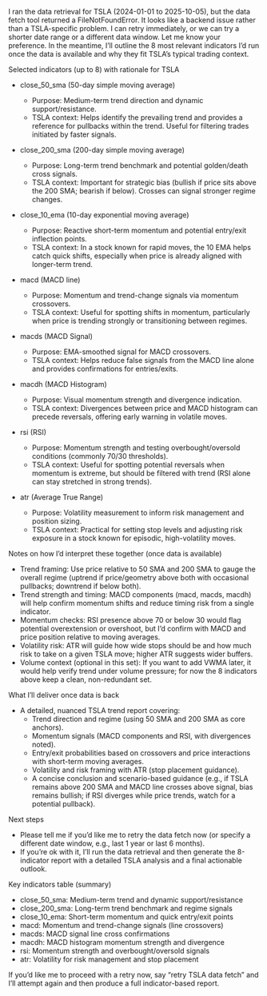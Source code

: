 I ran the data retrieval for TSLA (2024-01-01 to 2025-10-05), but the data fetch tool returned a FileNotFoundError. It looks like a backend issue rather than a TSLA-specific problem. I can retry immediately, or we can try a shorter date range or a different data window. Let me know your preference. In the meantime, I’ll outline the 8 most relevant indicators I’d run once the data is available and why they fit TSLA’s typical trading context.

Selected indicators (up to 8) with rationale for TSLA
- close_50_sma (50-day simple moving average)
  - Purpose: Medium-term trend direction and dynamic support/resistance.
  - TSLA context: Helps identify the prevailing trend and provides a reference for pullbacks within the trend. Useful for filtering trades initiated by faster signals.

- close_200_sma (200-day simple moving average)
  - Purpose: Long-term trend benchmark and potential golden/death cross signals.
  - TSLA context: Important for strategic bias (bullish if price sits above the 200 SMA; bearish if below). Crosses can signal stronger regime changes.

- close_10_ema (10-day exponential moving average)
  - Purpose: Reactive short-term momentum and potential entry/exit inflection points.
  - TSLA context: In a stock known for rapid moves, the 10 EMA helps catch quick shifts, especially when price is already aligned with longer-term trend.

- macd (MACD line)
  - Purpose: Momentum and trend-change signals via momentum crossovers.
  - TSLA context: Useful for spotting shifts in momentum, particularly when price is trending strongly or transitioning between regimes.

- macds (MACD Signal)
  - Purpose: EMA-smoothed signal for MACD crossovers.
  - TSLA context: Helps reduce false signals from the MACD line alone and provides confirmations for entries/exits.

- macdh (MACD Histogram)
  - Purpose: Visual momentum strength and divergence indication.
  - TSLA context: Divergences between price and MACD histogram can precede reversals, offering early warning in volatile moves.

- rsi (RSI)
  - Purpose: Momentum strength and testing overbought/oversold conditions (commonly 70/30 thresholds).
  - TSLA context: Useful for spotting potential reversals when momentum is extreme, but should be filtered with trend (RSI alone can stay stretched in strong trends).

- atr (Average True Range)
  - Purpose: Volatility measurement to inform risk management and position sizing.
  - TSLA context: Practical for setting stop levels and adjusting risk exposure in a stock known for episodic, high-volatility moves.

Notes on how I’d interpret these together (once data is available)
- Trend framing: Use price relative to 50 SMA and 200 SMA to gauge the overall regime (uptrend if price/geometry above both with occasional pullbacks; downtrend if below both).
- Trend strength and timing: MACD components (macd, macds, macdh) will help confirm momentum shifts and reduce timing risk from a single indicator.
- Momentum checks: RSI presence above 70 or below 30 would flag potential overextension or overshoot, but I’d confirm with MACD and price position relative to moving averages.
- Volatility risk: ATR will guide how wide stops should be and how much risk to take on a given TSLA move; higher ATR suggests wider buffers.
- Volume context (optional in this set): If you want to add VWMA later, it would help verify trend under volume pressure; for now the 8 indicators above keep a clean, non-redundant set.

What I’ll deliver once data is back
- A detailed, nuanced TSLA trend report covering:
  - Trend direction and regime (using 50 SMA and 200 SMA as core anchors).
  - Momentum signals (MACD components and RSI, with divergences noted).
  - Entry/exit probabilities based on crossovers and price interactions with short-term moving averages.
  - Volatility and risk framing with ATR (stop placement guidance).
  - A concise conclusion and scenario-based guidance (e.g., if TSLA remains above 200 SMA and MACD line crosses above signal, bias remains bullish; if RSI diverges while price trends, watch for a potential pullback).

Next steps
- Please tell me if you’d like me to retry the data fetch now (or specify a different date window, e.g., last 1 year or last 6 months).
- If you’re ok with it, I’ll run the data retrieval and then generate the 8-indicator report with a detailed TSLA analysis and a final actionable outlook.

Key indicators table (summary)
- close_50_sma: Medium-term trend and dynamic support/resistance
- close_200_sma: Long-term trend benchmark and regime signals
- close_10_ema: Short-term momentum and quick entry/exit points
- macd: Momentum and trend-change signals (line crossovers)
- macds: MACD signal line cross confirmations
- macdh: MACD histogram momentum strength and divergence
- rsi: Momentum strength and overbought/oversold signals
- atr: Volatility for risk management and stop placement

If you’d like me to proceed with a retry now, say “retry TSLA data fetch” and I’ll attempt again and then produce a full indicator-based report.